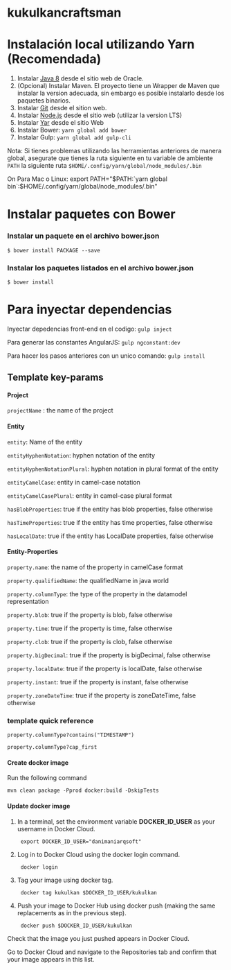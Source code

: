 # kukulkancraftsman
 
# Instalación local utilizando Yarn (Recomendada)
1. Instalar [Java 8](http://www.oracle.com/technetwork/java/javase/downloads/index.html) desde el sitio web de Oracle. 
2. (Opcional) Instalar Maven. El proyecto tiene un Wrapper de Maven que instalar la version adecuada, sin embargo es posible instalarlo desde los paquetes binarios.
3. Instalar [Git](https://git-scm.com/) desde el sition web.
4. Instalar [Node.js](https://nodejs.org/es/) desde el sitio web (utilizar la version LTS)
5. Instalar [Yar](https://yarnpkg.com/en/docs/install) desde el sitio Web
7. Instalar Bower: `yarn global add bower`
8. Instalar Gulp: `yarn global add gulp-cli`

Nota: Si tienes problemas utilizando las herramientas anteriores de manera global, asegurate que tienes la ruta siguiente en tu variable de ambiente `PATH` la siguiente ruta `$HOME/.config/yarn/global/node_modules/.bin`

On Para Mac o Linux: export PATH="$PATH:`yarn global bin`:$HOME/.config/yarn/global/node_modules/.bin"

# Instalar paquetes con Bower

### Instalar un paquete en el archivo bower.json
`$ bower install PACKAGE --save`
### Instalar los paquetes listados en el archivo bower.json
`$ bower install`


# Para inyectar dependencias

Inyectar depedencias front-end en el codigo:
 `gulp inject`

Para generar las constantes AngularJS:
 `gulp ngconstant:dev`

Para hacer los pasos anteriores con un unico comando:
 `gulp install`
 
 
## Template key-params

#### Project

`projectName` : the name of the project

#### Entity

`entity`: Name of the entity

`entityHyphenNotation`: hyphen notation of the entity

`entityHyphenNotationPlural`: hyphen notation in plural format of the entity

`entityCamelCase`: entity in camel-case notation

`entityCamelCasePlural`: entity in camel-case plural format

`hasBlobProperties`: true if the entity has blob properties, false otherwise

`hasTimeProperties`: true if the entity has time properties, false otherwise

`hasLocalDate`: true if the entity has LocalDate properties, false otherwise

#### Entity-Properties

`property.name`: the name of the property in camelCase format 

`property.qualifiedName`: the qualifiedName in java world 

`property.columnType`: the type of the property in the datamodel representation 

`property.blob`: true if the property is blob, false otherwise 

`property.time`: true if the property is time, false otherwise 

`property.clob`: true if the property is clob, false otherwise 

`property.bigDecimal`: true if the property is bigDecimal, false otherwise 

`property.localDate`: true if the property is localDate, false otherwise 

`property.instant`: true if the property is instant, false otherwise 

`property.zoneDateTime`: true if the property is zoneDateTime, false otherwise 


### template quick reference

`property.columnType?contains("TIMESTAMP")`

`property.columnType?cap_first`

#### Create docker image

Run the following command

	mvn clean package -Pprod docker:build -DskipTests

#### Update docker image

1. In a terminal, set the environment variable **DOCKER_ID_USER** as your username in Docker Cloud.

	    export DOCKER_ID_USER="danimaniarqsoft"

2. Log in to Docker Cloud using the docker login command.

	    docker login

3. Tag your image using docker tag.

	    docker tag kukulkan $DOCKER_ID_USER/kukulkan

4. Push your image to Docker Hub using docker push (making the same replacements as in the previous step).

	    docker push $DOCKER_ID_USER/kukulkan

Check that the image you just pushed appears in Docker Cloud.

Go to Docker Cloud and navigate to the Repositories tab and confirm that your image appears in this list.
